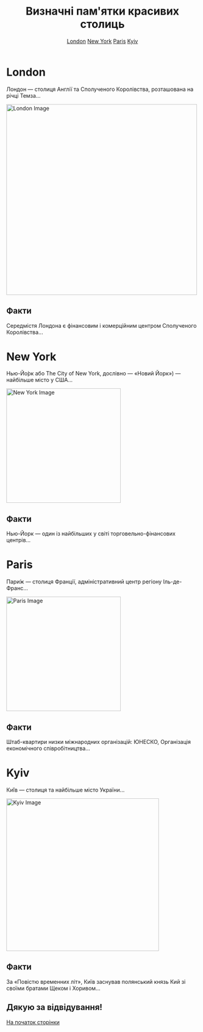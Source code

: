 <!DOCTYPE html>
<html lang="uk">
<head>
    <meta charset="UTF-8">
    <meta name="viewport" content="width=device-width, initial-scale=1.0">
    <title>Визначні пам'ятки красивих столиць</title>
    <link rel="stylesheet" href="styles.css">
</head>
<body>
    <div class="saske" id="header">
        <header>
            <h1>Визначні пам'ятки красивих столиць</h1>
            <nav>
                <a href="#london">London</a>
                <a href="#newyork">New York</a>
                <a href="#paris">Paris</a>
                <a href="#kyiv">Kyiv</a>
            </nav>
        </header>
    </div>
    <main>
        <div class="saswe" id="london">
            <h1>London</h1>
            <div class="divp">
                <p>Лондон — столиця Англії та Сполученого Королівства, розташована на річці Темза...</p>
                <img src="https://upload.wikimedia.org/wikipedia/commons/thumb/c/cd/London_Montage_L.jpg/275px-London_Montage_L.jpg" alt="London Image" height="500px">
                <h2>Факти</h2>
                <p>Середмістя Лондона є фінансовим і комерційним центром Сполученого Королівства...</p>
            </div>
        </div>
        <div class="sasus" id="newyork">
            <h1>New York</h1>
            <div class="divp">
                <p>Нью-Йо́рк або The City of New York, дослівно — «Новий Йорк») — найбільше місто у США...</p>
                <img src="https://i.natgeofe.com/k/5b396b5e-59e7-43a6-9448-708125549aa1/new-york-statue-of-liberty.jpg" alt="New York Image" height="300px">
                <h2>Факти</h2>
                <p>Нью-Йорк — один із найбільших у світі торговельно-фінансових центрів...</p>
            </div>
        </div>
        <div class="sasma" id="paris">
            <h1>Paris</h1>
            <div class="divp">
                <p>Пари́ж — столиця Франції, адміністративний центр регіону Іль-де-Франс...</p>
                <img src="https://media.istockphoto.com/id/1145422105/photo/eiffel-tower-aerial-view-paris.jpg?s=612x612&w=0&k=20&c=sFn6FwTJR0TpX3rP_W4VHrbkTB__6l5kr-lkkqdYrtE=" alt="Paris Image" height="300px">
                <h2>Факти</h2>
                <p>Штаб-квартири низки міжнародних організацій: ЮНЕСКО, Організація економічного співробітництва...</p>
            </div>
        </div>
        <div class="sasua" id="kyiv">
            <h1>Kyiv</h1>
            <div class="divp">
                <p>Ки́їв — столиця та найбільше місто України...</p>
                <img src="https://cdn.britannica.com/19/194819-050-BED53A4E/Maidan-Nezalezhnosti-Kiev-Ukraine.jpg" alt="Kyiv Image" height="400px">
                <h2>Факти</h2>
                <p>За «Повістю временних літ», Київ заснував полянський князь Кий зі своїми братами Щеком і Хоривом...</p>
            </div>
        </div>
    </main>
    <footer>
        <h2>Дякую за відвідування!</h2>
        <a href="#header" class="DaDnotrealDad">На початок сторінки</a>
    </footer>
</body>
</html>
